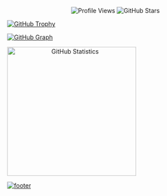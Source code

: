 
<p align="center">
  <img alt = "Profile Views" src = "https://komarev.com/ghpvc/?username=zenodalk&style=flat&color=blue&style=social"/>
  <img alt = "GitHub Stars" src = "https://img.shields.io/github/stars/zenodalk?label=GitHub Stars"/>
  <a href = "https://github.com/sponsors/zenodalk">
</p>

![GitHub Trophy](https://github-profile-trophy.vercel.app/?username=zenodalk&column=8&margin-w=25&margin-h=25&no-bg=true&no-frame=false&theme=juicyfresh)

![GitHub Graph](https://github-readme-activity-graph.vercel.app/graph?username=zenodalk&theme=react-dark&hide_border=false&area=true)

<p style = "display: inline" align = "center">
  <img height = "300" align = "center" alt = "GitHub Statistics" src = "https://github-readme-stats.vercel.app/api?username=zenodalk&show_icons=true&show=reviews,discussions_started,discussions_answered&theme=dark&bg_color=00000000&hide_border=false&locale=en&include_all_commits=true&number_format=long&custom_title=GitHub%20Statistics"/>

![footer](https://project.zenodalk.nicepage.com)

